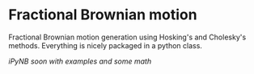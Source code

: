 # Fractional Brownian motion

Fractional Brownian motion generation using Hosking's and Cholesky's methods. Everything is nicely packaged in a python class.

*iPyNB soon with examples and some math*
